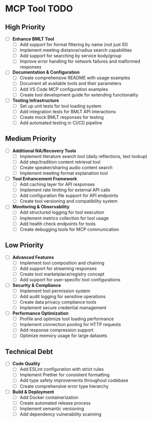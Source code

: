 # MCP Tool TODO

## High Priority

- [ ] **Enhance BMLT Tool**
  - [ ] Add support for format filtering by name (not just ID)
  - [ ] Implement meeting distance/radius search capabilities
  - [ ] Add support for searching by service body/group
  - [ ] Improve error handling for network failures and malformed responses

- [ ] **Documentation & Configuration**
  - [ ] Create comprehensive README with usage examples
  - [ ] Document all available tools and their parameters
  - [ ] Add VS Code MCP configuration examples
  - [ ] Create tool development guide for extending functionality

- [ ] **Testing Infrastructure**
  - [ ] Set up unit tests for tool loading system
  - [ ] Add integration tests for BMLT API interactions
  - [ ] Create mock BMLT responses for testing
  - [ ] Add automated testing in CI/CD pipeline

## Medium Priority

- [ ] **Additional NA/Recovery Tools**
  - [ ] Implement literature search tool (daily reflections, text lookup)
  - [ ] Add step/tradition content retrieval tool
  - [ ] Create speaker/sharing audio content search
  - [ ] Implement meeting format explanation tool

- [ ] **Tool Enhancement Framework**
  - [ ] Add caching layer for API responses
  - [ ] Implement rate limiting for external API calls
  - [ ] Add configuration file support for API endpoints
  - [ ] Create tool versioning and compatibility system

- [ ] **Monitoring & Observability**
  - [ ] Add structured logging for tool execution
  - [ ] Implement metrics collection for tool usage
  - [ ] Add health check endpoints for tools
  - [ ] Create debugging tools for MCP communication

## Low Priority

- [ ] **Advanced Features**
  - [ ] Implement tool composition and chaining
  - [ ] Add support for streaming responses
  - [ ] Create tool marketplace/registry concept
  - [ ] Add support for user-specific tool configurations

- [ ] **Security & Compliance**
  - [ ] Implement tool permission system
  - [ ] Add audit logging for sensitive operations
  - [ ] Create data privacy compliance tools
  - [ ] Implement secure credential management

- [ ] **Performance Optimization**
  - [ ] Profile and optimize tool loading performance
  - [ ] Implement connection pooling for HTTP requests
  - [ ] Add response compression support
  - [ ] Optimize memory usage for large datasets

## Technical Debt

- [ ] **Code Quality**
  - [ ] Add ESLint configuration with strict rules
  - [ ] Implement Prettier for consistent formatting
  - [ ] Add type safety improvements throughout codebase
  - [ ] Create comprehensive error type hierarchy

- [ ] **Build & Deployment**
  - [ ] Add Docker containerization
  - [ ] Create automated release process
  - [ ] Implement semantic versioning
  - [ ] Add dependency vulnerability scanning